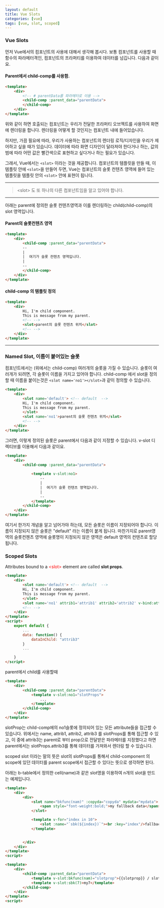 ```yaml
---
layout: default 
title: Vue Slots
categories: [vue]
tags: [vue, slot, scoped]
---
```


### Vue Slots

먼저 Vue에서의 컴포넌트의 사용에 대해서 생각해 봅시다. 보통 컴포넌트를 사용할 때 함수의 파라메터격인, 컴포넌트의 프라퍼티를 이용하여 데이터를 넘깁니다. 다음과 같이요.

#### Parent에서 child-comp를 사용함.

```html
<template>
    <div>
        <!-- # parentData를 파라메터로 이용 -->
        <child-comp :parent_data="parentData"> 
        </child-comp>
    </div>
</template>
```

위와 같이 하면 호출되는 컴포넌트는 우리가 전달한 프라퍼티 오브젝트를 사용하여 화면에 렌더링을 합니다. 렌더링을 어떻게 할 것인지는 컴포넌트 내에 들어있습니다.

하지만, 가끔 필요에 따라, 우리가 사용하는 컴포넌트의 렌더링 로직/디자인을 우리가 제어하고 싶을 때가 있습니다. 
데이터에 따라 화면 디자인이 달라져야 한다거나 하는, 값의 범에 따라 어떤 값은 빨간색으로 표현하고 싶다거나 하는 필요가 있습니다. 

그래서, Vue에서는 `<slot>` 이라는 것을 제공합니다. 컴포넌트의 템플릿을 만들 때, 이 템플릿 안에 `<slot>`을 만들어 두면, Vue는 컴포넌트의 슬롯 컨텐츠 영역에 들어 있는 템플릿을 템플릿 안의 `<slot>` 안에 표현이 됩니다.

---  
>\<slot> 도 또 하나의 다른 컴포넌트임을 알고 있어야 합니다.
---

아래는 parent에 정의한 슬롯 컨텐츠영역과 이를 렌더링하는 child(child-comp)의 slot 영역입니다.
#### Parent의 슬롯컨텐츠 영역

```html
<template>
    <div>
        <child-comp :parent_data="parentData">
        --
        |  
        |  여기가 슬롯 컨텐츠 영역입니다.
        |
        --    
        </child-comp>
    </div>
</template>
```

#### child-comp 의 템플릿 정의

```html
<template>
    <div>
        Hi, I'm child component. 
        This is message from my parent.
        <!-- -->
        <slot>parent의 슬롯 컨텐츠 위치</slot>  
        <!-- -->
    </div>
</template>
```
---
### Named Slot, 이름이 붙어있는 슬롯


컴포넌트에서는 (위에서는 child-comp) 여러개의 슬롯을 가질 수 있습니다. 슬롯이 여러개가 되려면, 각 슬롯이 이름을 가지고 있어야 합니다. child-comp 에서 slot을 정의할 때 이름을 붙이는것은 `<slot name='no1'></slot>`과 같이 정의할 수 있습니다.

```html
<template>
    <div>
        <slot name='default'> <!-- default  -->
        Hi, I'm child component. 
        This is message from my parent.
        </slot>
        <slot name='no1'>parent의 슬롯 컨텐츠 위치</slot>  
        <!-- -->
    </div>
</template>
```

그러면, 이렇게 정의된 슬롯은 parent에서 다음과 같이 지정할 수 있습니다. v-slot 디렉티브를 이용해서 다음과 같이요.


```html
<template>
    <div>
        <child-comp :parent_data="parentData">
            
            <template v-slot:no1>
                --
                |  
                |  여기가 슬롯 컨텐츠 영역입니다.
                |
                --
            </template>
        </child-comp>
    </div>
</template>
```

여기서 한가지 개념을 알고 넘어가야 하는데, 모든 슬롯은 이름이 지정되어야 합니다. 이름이 지정되지 않은 슬롯은 "default" 라는 이름이 붙게 됩니다. 마찬가지로 parent영역의 슬롯컨첸츠 영역에 슬롯명이 지정되지 않은 영역은 default 영역의 컨텐츠로 할당됩니다.

### Scoped Slots

Attributes bound to a <span style="color:red;">\<slot></span> element are called <span style="font-weight:bold;">slot props</span>. 

```html
<template>
    <div>
        <slot name='default'> <!-- default  -->
        Hi, I'm child component. 
        This is message from my parent.
        </slot>
        <slot name='no1' attrib1='attrib1' attrib2='attrib2' v-bind:attrib3="dataFromParentProp" >parent의 슬롯 컨텐츠 위치</slot>  
        <!-- -->
    </div>
</template>
<script>
    export default {
        ...
        data: function() {
            dataInChild: "attrib3"
        }
        ...

    }
</script>
```

parent에서 child를 사용할때 

```html
<template>
    <div>
        <child-comp :parent_data="parentData">
            <template v-slot:no1="slotProps">
                ...
            </template>
        </child-comp>
    </div>
</template>
```

slotProp는 child-comp에의 no1슬롯에 정의되어 있는 모든 attribute들을 접근할 수 있습니다. 위에서는 name, attrib1, attrib2, attrib3 를 slotProps를 통해 접근할 수 있고, 이 중에 attrib3는 parent로 부터 prop으로 전달받은 파라메터를 지정했다고 하면 parent에서는 slotProps.attrib3를 통해 데이터를 가져와서 렌더링 할 수 있습니다. 

scoped slot 이라는 말의 뜻은 slot의 slotProps를 통해서 child-component 의 scope에 있던 데이터를 parent scope에서 접근할 수 있다는 뜻으로 생각하면 된다.

아래는 b-table에서 정의한 cell(name)과 같은 slot명을 이용하여 n개의 slot을 만드는 예제입니다.

```html
<template>
    <div>
        <div>
            <slot name="bkfunc(nam)" :copyda="copyda" mydata="mydata">
                <span style="font-weight:bold;">my fallback data</span>
            </slot>

            <template v-for="index in 10">
                <slot :name="`sbk(${index})`"><br :key="index"/>fallback for {{index}} </slot>
            </template>

            
        </div>
    </div>
</template>
<script>
```

```html
<template>
    <div>
        <child-comp :parent_data="parentData">
            <template v-slot:bkfunc(nam)="slotprop">{{slotprop}} / slot content for header from parent </template>
            <template v-slot:sbk(7)>my7</template>
        </child-comp>
    </div>
</template>
<script>
```